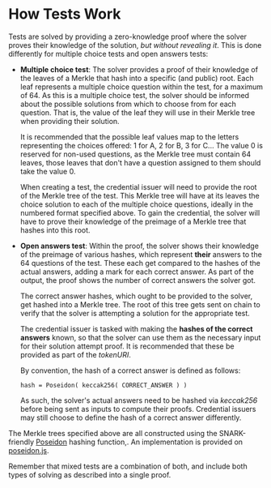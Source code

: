 # How Tests Work

Tests are solved by providing a zero-knowledge proof where the solver proves their knowledge of the solution, *but without revealing it*. This is done differently for multiple choice tests and open answers tests:

- **Multiple choice test**: The solver provides a proof of their knowledge of the leaves of a Merkle that hash into a specific (and public) root. Each leaf represents a multiple choice question within the test, for a maximum of 64. As this is a multiple choice test, the solver should be informed about the possible solutions from which to choose from for each question. That is, the value of the leaf they will use in their Merkle tree when providing their solution. 

    It is recommended that the possible leaf values map to the letters representing the choices offered: 1 for A, 2 for B, 3 for C... The value 0 is reserved for non-used questions, as the Merkle tree must contain 64 leaves, those leaves that don't have a question assigned to them should take the value 0.

    When creating a test, the credential issuer will need to provide the root of the Merkle tree of the test. This Merkle tree will have at its leaves the choice solution to each of the multiple choice questions, ideally in the numbered format specified above. To gain the credential, the solver will have to prove their knowledge of the preimage of a Merkle tree that hashes into this root.

- **Open answers test**: Within the proof, the solver shows their knowledge of the preimage of various hashes, which represent **their** answers to the 64 questions of the test. These each get compared to the hashes of the actual answers, adding a mark for each correct answer. As part of the output, the proof shows the number of correct answers the solver got.

    The correct answer hashes, which ought to be provided to the solver, get hashed into a Merkle tree. The root of this tree gets sent on chain to verify that the solver is attempting a solution for the appropriate test.

    The credential issuer is tasked with making the **hashes of the correct answers** known, so that the solver can use them as the necessary input for their solution attempt proof. It is recommended that these be provided as part of the *tokenURI*.

    By convention, the hash of a correct answer is defined as follows:

    ```hash = Poseidon( keccak256( CORRECT_ANSWER ) )```

    As such, the solver's actual answers need to be hashed via *keccak256* before being sent as inputs to compute their proofs. Credential issuers may still choose to define the hash of a correct answer differently.

The Merkle trees specified above are all constructed using the SNARK-friendly [Poseidon](https://www.poseidon-hash.info/) hashing function,. An implementation is provided on [poseidon.js](../../../src/poseidon.js).

Remember that mixed tests are a combination of both, and include both types of solving as described into a single proof.